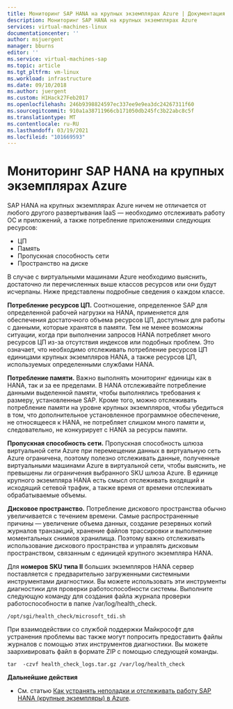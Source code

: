 ```yaml
---
title: Мониторинг SAP HANA на крупных экземплярах Azure | Документация Майкрософт
description: Мониторинг SAP HANA на крупных экземплярах Azure
services: virtual-machines-linux
documentationcenter: ''
author: msjuergent
manager: bburns
editor: ''
ms.service: virtual-machines-sap
ms.topic: article
ms.tgt_pltfrm: vm-linux
ms.workload: infrastructure
ms.date: 09/10/2018
ms.author: juergent
ms.custom: H1Hack27Feb2017
ms.openlocfilehash: 246b9398824597ec337ee9e9ea3dc24267311f60
ms.sourcegitcommit: 910a1a38711966cb171050db245fc3b22abc8c5f
ms.translationtype: MT
ms.contentlocale: ru-RU
ms.lasthandoff: 03/19/2021
ms.locfileid: "101669593"
---
```

# <a name="how-to-monitor-sap-hana-large-instances-on-azure"></a>Мониторинг SAP HANA на крупных экземплярах Azure

SAP HANA на крупных экземплярах Azure ничем не отличается от любого другого развертывания IaaS — необходимо отслеживать работу ОС и приложений, а также потребление приложениями следующих ресурсов:

- ЦП
- Память
- Пропускная способность сети
- Пространство на диске

В случае с виртуальными машинами Azure необходимо выяснить, достаточно ли перечисленных выше классов ресурсов или они будут исчерпаны. Ниже представлены подробные сведения о каждом классе.

**Потребление ресурсов ЦП.** Соотношение, определенное SAP для определенной рабочей нагрузки на HANA, применяется для обеспечения достаточного объема ресурсов ЦП, доступных для работы с данными, которые хранятся в памяти. Тем не менее возможны ситуации, когда при выполнении запросов HANA потребляет много ресурсов ЦП из-за отсутствия индексов или подобных проблем. Это означает, что необходимо отслеживать потребление ресурсов ЦП единицами крупных экземпляров HANA, а также ресурсов ЦП, используемых определенными службами HANA.

**Потребление памяти.** Важно выполнять мониторинг единицы как в HANA, так и за ее пределами. В HANA отслеживайте потребление данными выделенной памяти, чтобы выполнялись требования к размеру, установленные SAP. Кроме того, можно отслеживать потребление памяти на уровне крупных экземпляров, чтобы убедиться в том, что дополнительное установленное программное обеспечение, не относящееся к HANA, не потребляет слишком много памяти и, следовательно, не конкурирует с HANA за ресурсы памяти.

**Пропускная способность сети.** Пропускная способность шлюза виртуальной сети Azure при перемещении данных в виртуальную сеть Azure ограничена, поэтому полезно отслеживать данные, полученные виртуальными машинами Azure в виртуальной сети, чтобы выяснить, не превышены ли ограничения выбранного SKU шлюза Azure. В единице крупного экземпляра HANA есть смысл отслеживать входящий и исходящий сетевой трафик, а также время от времени отслеживать обрабатываемые объемы.

**Дисковое пространство.** Потребление дискового пространства обычно увеличивается с течением времени. Самые распространенные причины — увеличение объема данных, создание резервных копий журналов транзакций, хранение файлов трассировки и выполнение моментальных снимков хранилища. Поэтому важно отслеживать использование дискового пространства и управлять дисковым пространством, связанным с единицей крупного экземпляра HANA.

Для **номеров SKU типа II** больших экземпляров HANA сервер поставляется с предварительно загруженными системными инструментами диагностики. Вы можете использовать эти инструменты диагностики для проверки работоспособности системы. Выполните следующую команду для создания файла журнала проверки работоспособности в папке /var/log/health_check.
```
/opt/sgi/health_check/microsoft_tdi.sh
```
При взаимодействии со службой поддержки Майкрософт для устранения проблемы вас также могут попросить предоставить файлы журналов с помощью этих инструментов диагностики. Вы можете заархивировать файл в формате ZIP с помощью следующей команды.
```
tar  -czvf health_check_logs.tar.gz /var/log/health_check
```

**Дальнейшие действия**

- См. статью [Как устранять неполадки и отслеживать работу SAP HANA (крупные экземпляры) в Azure](./hana-monitor-troubleshoot.md).
